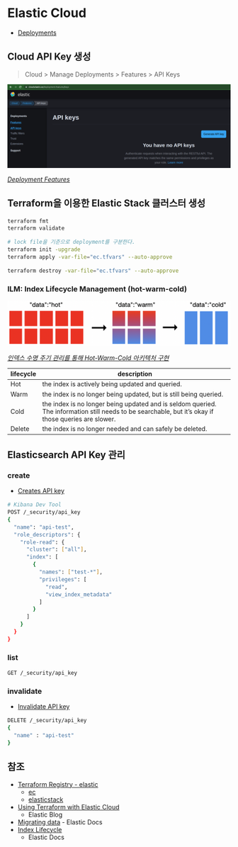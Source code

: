 # Elastic Cloud

- [Deployments](https://cloud.elastic.co/deployments)

## Cloud API Key 생성

> Cloud > Manage Deployments > Features > API Keys

![Elastic Cloud Deployement API key](images/elastic-cloud-deployment-api-key.png)

_[Deployment Features](https://cloud.elastic.co/deployment-features/keys)_

## Terraform을 이용한 Elastic Stack 클러스터 생성

```sh
terraform fmt
terraform validate
```

```sh
# lock file을 기준으로 deployment를 구분한다. 
terraform init -upgrade
terraform apply -var-file="ec.tfvars" --auto-approve
```

```sh
terraform destroy -var-file="ec.tfvars" --auto-approve
```

### ILM: Index Lifecycle Management (hot-warm-cold)

![Index Lifecycle](images/elasticsearch-index-lifecycle.png)

_[인덱스 수명 주기 관리를 통해 Hot-Warm-Cold 아키텍처 구현](https://www.elastic.co/kr/blog/implementing-hot-warm-cold-in-elasticsearch-with-index-lifecycle-management)_

| lifecycle | description                                                                                                                                          |
| --------- | ---------------------------------------------------------------------------------------------------------------------------------------------------- |
| Hot       | the index is actively being updated and queried.                                                                                                     |
| Warm      | the index is no longer being updated, but is still being queried.                                                                                    |
| Cold      | the index is no longer being updated and is seldom queried. The information still needs to be searchable, but it’s okay if those queries are slower. |
| Delete    | the index is no longer needed and can safely be deleted.                                                                                             |

## Elasticsearch API Key 관리

### create

- [Creates API key](https://www.elastic.co/guide/en/elasticsearch/reference/7.17/security-api-invalidate-api-key.html)

```sh
# Kibana Dev Tool
POST /_security/api_key
{
  "name": "api-test",
  "role_descriptors": { 
    "role-read": {
      "cluster": ["all"],
      "index": [
        {
          "names": ["test-*"],
          "privileges": [
            "read",
            "view_index_metadata"
          ]
        }
      ]
    }
  }
}
```

### list

```sh
GET /_security/api_key
```

### invalidate

- [Invalidate API key](https://www.elastic.co/guide/en/elasticsearch/reference/7.17/security-api-invalidate-api-key.html)

```sh
DELETE /_security/api_key
{
  "name" : "api-test"
}
```

## 참조

- [Terraform Registry - elastic](https://registry.terraform.io/namespaces/elastic)
    - [ec](https://registry.terraform.io/providers/elastic/ec/0.4.1)
    - [elasticstack](https://registry.terraform.io/providers/elastic/elasticstack/0.3.3)
- [Using Terraform with Elastic Cloud](https://www.elastic.co/blog/using-terraform-with-elastic-cloud)
  - Elastic Blog
- [Migrating data](https://www.elastic.co/guide/en/cloud/current/ec-migrating-data.html) - Elastic
  Docs
- [Index Lifecycle](https://www.elastic.co/guide/en/elasticsearch/reference/7.17/ilm-index-lifecycle.html)
  - Elastic Docs

